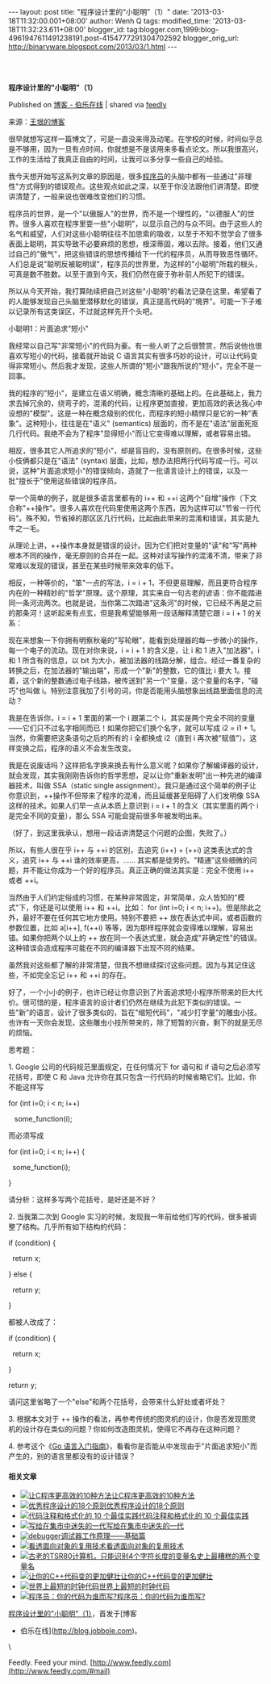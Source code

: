 --- layout: post title: "程序设计里的“小聪明”（1）" date:
'2013-03-18T11:32:00.001+08:00' author: Wenh Q tags: modified\_time:
'2013-03-18T11:32:23.611+08:00' blogger\_id:
tag:blogger.com,1999:blog-4961947611491238191.post-4154777291304702592
blogger\_orig\_url: http://binaryware.blogspot.com/2013/03/1.html ---

\
  

**程序设计里的"小聪明"（1）**

Published on [博客 -
伯乐在线](http://blog.jobbole.com/36078/?utm_source=rss&utm_medium=rss&utm_campaign=%25e7%25a8%258b%25e5%25ba%258f%25e8%25ae%25be%25e8%25ae%25a1%25e9%2587%258c%25e7%259a%2584%25e5%25b0%258f%25e8%2581%25aa%25e6%2598%258e%25ef%25bc%25881%25ef%25bc%2589)
| shared via [feedly](http://www.feedly.com)

来源：[王垠的博客](http://blog.sina.com.cn/s/blog_5d90e82f0101j529.html)

很早就想写这样一篇博文了，可是一直没来得及动笔。在学校的时候，时间似乎总是不够用，因为一旦有点时间，你就想是不是该用来多看点论文。所以我很高兴，工作的生活给了我真正自由的时间，让我可以多分享一些自己的经验。

我今天想开始写这系列文章的原因是，很多[程序员](http://blog.jobbole.com/821/ "程序员的本质")的头脑中都有一些通过"非理性"方式得到的错误观点。这些观点如此之深，以至于你没法跟他们讲清楚。即使讲清楚了，一般来说也很难改变他们的习惯。

程序员的世界，是一个"以傲服人"的世界，而不是一个理性的，"以德服人"的世界。很多人喜欢在程序里耍一些"小聪明"，以显示自己的与众不同。由于这些人的名气和威望，人们对这些小聪明往往不加思索的吸收，以至于不知不觉学会了很多表面上聪明，其实导致不必要麻烦的思想，根深蒂固，难以去除。接着，他们又通过自己的"傲气"，把这些错误的思想传播给下一代的程序员，从而导致恶性循环。人们总是说"聪明反被聪明误"，程序员的世界里，为这样的"小聪明"所栽的根头，可真是数不胜数。以至于直到今天，我们仍然在疲于弥补前人所犯下的错误。

所以从今天开始，我打算陆续把自己对这些"小聪明"的看法记录在这里，希望看了的人能够发现自己头脑里潜移默化的错误，真正提高代码的"境界"。可能一下子难以记录所有这类误区，不过就这样先开个头吧。

小聪明1：片面追求"短小"

我经常以自己写"非常短小"的代码为豪。有一些人听了之后很赞赏，然后说他也很喜欢写短小的代码，接着就开始说
C
语言其实有很多巧妙的设计，可以让代码变得非常短小。然后我才发现，这些人所谓的"短小"跟我所说的"短小"，完全不是一回事。

我的程序的"短小"，是建立在语义明确，概念清晰的基础上的。在此基础上，我力求去掉冗余的，绕弯子的，混淆的代码，让程序更加直接，更加高效的表达我心中设想的"模型"。这是一种在概念级别的优化，而程序的短小精悍只是它的一种"表象"。这种短小，往往是在"语义"
(semantics)
层面的，而不是在"语法"层面死抠几行代码。我绝不会为了程序"显得短小"而让它变得难以理解，或者容易出错。

相反，很多其它人所追求的"短小"，却是盲目的，没有原则的。在很多时候，这些小伎俩都只是在"语法"
(syntax)
层面，比如，想办法把两行代码写成一行。可以说，这种"片面追求短小"的错误倾向，造就了一批语言设计上的错误，以及一批"擅长于"使用这些错误的程序员。

举一个简单的例子，就是很多语言里都有的 i++ 和 ++i
这两个"自增"操作（下文合称"++操作"。很多人喜欢在代码里使用这两个东西，因为这样可以"节省一行代码"。殊不知，节省掉的那区区几行代码，比起由此带来的混淆和错误，其实是九牛之一毛。

从理论上讲，++操作本身就是错误的设计。因为它们把对变量的"读"和"写"两种根本不同的操作，毫无原则的合并在一起。这种对读写操作的混淆不清，带来了非常难以发现的错误，甚至在某些时候带来效率的低下。

相反，一种等价的，"笨"一点的写法，i = i +
1，不但更易理解，而且更符合程序内在的一种精妙的"哲学"原理。这个原理，其实来自一句古老的谚语：你不能踏进同一条河流两次。也就是说，当你第二次踏进"这条河"的时候，它已经不再是之前的那条河！这听起来有点玄，但是我希望能够用一段话解释清楚它跟
i = i + 1 的关系：

现在来想象一下你拥有明察秋毫的"写轮眼"，能看到处理器的每一步微小的操作，每一个电子的流动。现在对你来说，i
= i + 1 的含义是，让 i 和 1 进入"加法器"。i 和 1 所含有的信息，以 bit
为大小，被加法器的线路分解，组合。经过一番复杂的转换之后，在加法器的"输出端"，形成一个"新"的整数，它的值比
i 要大
1。接着，这个新的整数通过电子线路，被传送到"另一个"变量，这个变量的名字，"碰巧"也叫做
i。特别注意我加了引号的词，你是否能用头脑想象出线路里面信息的流动？

我是在告诉你，i = i + 1 里面的第一个 i 跟第二个
i，其实是两个完全不同的变量——它们只不过名字相同而已！如果你把它们换个名字，就可以写成
i2 = i1 + 1。当然，你需要把这条语句之后的所有的 i 全都换成 i2（直到 i
再次被"赋值"）。这样变换之后，程序的语义不会发生改变。

我是在说废话吗？这样把名字换来换去有什么意义呢？如果你了解编译器的设计，就会发现，其实我刚刚告诉你的哲学思想，足以让你"重新发明"出一种先进的编译器技术，叫做
SSA（static single
assignment）。我只是通过这个简单的例子让你意识到，++操作不但带来了程序的混淆，而且延缓甚至阻碍了人们发明像
SSA 这样的技术。如果人们早一点从本质上意识到 i = i + 1
的含义（其实里面的两个 i 是完全不同的变量），那么 SSA
可能会提前很多年被发明出来。

（好了，到这里我承认，想用一段话讲清楚这个问题的企图，失败了。）

所以，有些人很在乎 i++ 与 ++i 的区别，去追究 (i++) + (++i)
这类表达式的含义，追究 i++ 与 ++i 谁的效率更高，……
其实都是徒劳的。"精通"这些细微的问题，并不能让你成为一个好的程序员。真正正确的做法其实是：完全不使用
i++ 或者 ++i。

当然由于人们约定俗成的习惯，在某种非常固定，非常简单，众人皆知的"模式"下，你还是可以使用
i++ 和 ++i。比如： for (int i=0; i \< n;
i++)。但是除此之外，最好不要在任何其它地方使用。特别不要把 ++
放在表达式中间，或者函数的参数位置，比如 a[i++], f(++i)
等等，因为那样程序就会变得难以理解，容易出错。如果你把两个以上的 ++
放在同一个表达式里，就会造成"非确定性"的错误。这种错误会造成程序可能在不同的编译器下出现不同的结果。

虽然我对这些都了解的非常清楚，但我不想继续探讨这些问题。因为与其记住这些，不如完全忘记
i++ 和 ++i 的存在。

好了，一个小小的例子，也许已经让你意识到了片面追求短小程序所带来的巨大代价。很可惜的是，程序语言的设计者们仍然在继续为此犯下类似的错误。一些"新"的语言，设计了很多类似的，旨在"缩短代码"，"减少打字量"的雕虫小技。也许有一天你会发现，这些雕虫小技所带来的，除了短暂的兴奋，剩下的就是无尽的烦恼。

思考题：

​1. Google 公司的代码规范里面规定，在任何情况下 for 语句和 if
语句之后必须写花括号，即使 C 和 Java
允许你在其只包含一行代码的时候省略它们。比如，你不能这样写

for (int i=0; i \< n; i++)

   some\_function(i);

而必须写成

for (int i=0; i \< n; i++) {

  some\_function(i);

}

请分析：这样多写两个花括号，是好还是不好？

​2. 当我第二次到 Google
实习的时候，发现我一年前给他们写的代码，很多被调整了结构。几乎所有如下结构的代码：

if (condition) {

  return x;

} else {

  return y;

}

都被人改成了：

if (condition) {

  return x;

}

return y;

请问这里省略了一个"else"和两个花括号，会带来什么好处或者坏处？

​3. 根据本文对于 ++
操作的看法，再参考传统的图灵机的设计，你是否发现图灵机的设计存在类似的问题？你如何改造图灵机，使得它不再存在这种问题？

​4. 参考这个《[Go
语言入门指南](http://tour.golang.org/)》，看看你是否能从中发现由于"片面追求短小"而产生的，别的语言里都没有的设计错误？

#### 相关文章

-   [![让C程序更高效的10种方法](http://www.jobbole.net/wp-content/uploads/2013/02/fibonacci-recursion-tree-300x174-150x150.png)](http://blog.jobbole.com/1198/)[让C程序更高效的10种方法](http://blog.jobbole.com/1198/)
-   [![优秀程序设计的18个原则](http://blog.jobbole.com/wp-content/uploads/2011/11/programming-languages.png)](http://blog.jobbole.com/4617/)[优秀程序设计的18个原则](http://blog.jobbole.com/4617/)
-   [![代码注释和格式化的 10
    个最佳实践](http://blog.jobbole.com/wp-content/uploads/2011/11/Web-Coding.png)](http://blog.jobbole.com/15973/)[代码注释和格式化的
    10 个最佳实践](http://blog.jobbole.com/15973/)
-   [![写给在集市中迷失的一代](http://blog.jobbole.com/wp-content/uploads/2012/08/A-Generation-Lost-in-the-Bazaar-150x150.jpg)](http://blog.jobbole.com/25748/)[写给在集市中迷失的一代](http://blog.jobbole.com/25748/)
-   [![debugger](http://blog.jobbole.com/wp-content/uploads/2012/07/debugger-150x150.jpg)](http://blog.jobbole.com/23463/)[调试器工作原理——基础篇](http://blog.jobbole.com/23463/)
-   [![看透面向对象的复用技术](http://blog.jobbole.com/wp-content/uploads/2011/11/software-development-logo.jpg)](http://blog.jobbole.com/29185/)[看透面向对象的复用技术](http://blog.jobbole.com/29185/)
-   [![古老的TSR80计算机，只能识别4个字符长度的变量名](http://blog.jobbole.com/wp-content/uploads/2012/04/tsr80-150x150.jpg)](http://blog.jobbole.com/18304/)[史上最糟糕的两个变量名](http://blog.jobbole.com/18304/)
-   [![让你的C++代码变的更加健壮](http://blog.jobbole.com/wp-content/uploads/2011/11/eclipse-C++-logo.jpg)](http://blog.jobbole.com/4622/)[让你的C++代码变的更加健壮](http://blog.jobbole.com/4622/)
-   [![世界上最短的时钟代码](http://blog.jobbole.com/wp-content/plugins/wordpress-23-related-posts-plugin/static/thumbs/0.jpg)](http://blog.jobbole.com/1525/)[世界上最短的时钟代码](http://blog.jobbole.com/1525/)
-   [![程序员：你的代码为谁而写?](http://blog.jobbole.com/wp-content/plugins/wordpress-23-related-posts-plugin/static/thumbs/6.jpg)](http://blog.jobbole.com/355/)[程序员：你的代码为谁而写?](http://blog.jobbole.com/355/)

[程序设计里的"小聪明"（1）](http://blog.jobbole.com/36078/)，首发于[博客
- 伯乐在线](http://blog.jobbole.com)。

\

Feedly. Feed your mind.
[http://www.feedly.com](http://www.feedly.com/#mail)
